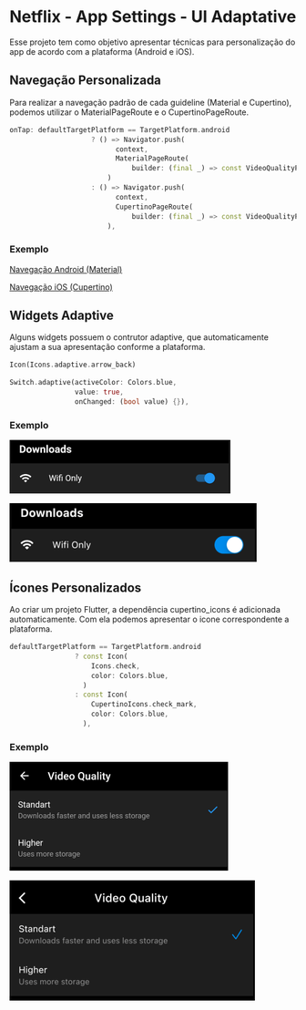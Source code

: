 # Netflix - App Settings - UI Adaptative

Esse projeto tem como objetivo apresentar técnicas para personalização do app de acordo com a plataforma (Android e iOS).

## Navegação Personalizada

Para realizar a navegação padrão de cada guideline (Material e Cupertino), podemos utilizar o MaterialPageRoute e o CupertinoPageRoute.

```dart
onTap: defaultTargetPlatform == TargetPlatform.android
                    ? () => Navigator.push(
                          context,
                          MaterialPageRoute(
                              builder: (final _) => const VideoQualityPage()),
                        )
                    : () => Navigator.push(
                          context,
                          CupertinoPageRoute(
                              builder: (final _) => const VideoQualityPage()),
                        ),
```

### Exemplo

[Navegação Android (Material)](https://user-images.githubusercontent.com/19857523/178768803-ae895d08-ba90-44ce-bd4c-bcccae992e49.webm)

[Navegação iOS (Cupertino)](https://user-images.githubusercontent.com/19857523/178769031-a3fb3a26-471d-479a-bf71-4d70761cbb7a.mp4)

## Widgets Adaptive

Alguns widgets possuem o contrutor adaptive, que automaticamente ajustam a sua apresentação conforme a plataforma.

```dart
Icon(Icons.adaptive.arrow_back)
```

```dart
Switch.adaptive(activeColor: Colors.blue,
                value: true,
                onChanged: (bool value) {}),
```

### Exemplo

![adaptive_android](assets/adaptive_android.png) 

![adaptive_ios](assets/adaptive_ios.png)

## Ícones Personalizados

Ao criar um projeto Flutter, a dependência cupertino_icons é adicionada automaticamente. Com ela podemos apresentar o icone correspondente a plataforma.

```dart
defaultTargetPlatform == TargetPlatform.android
                ? const Icon(
                    Icons.check,
                    color: Colors.blue,
                  )
                : const Icon(
                    CupertinoIcons.check_mark,
                    color: Colors.blue,
                  ),
```

### Exemplo

![icons_android](assets/icons_android.png)

![icons_ios](assets/icons_ios.png)

